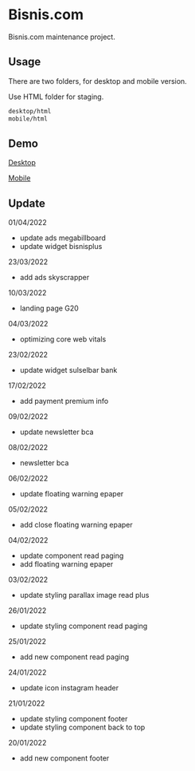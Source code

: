 # Bisnis.com

Bisnis.com maintenance project.

## Usage

There are two folders, for desktop and mobile version.

Use HTML folder for staging.

```bash
desktop/html
mobile/html
```

## Demo 
[Desktop](https://ilmaisme.github.io/bisniscom/desktop/html)

[Mobile](https://ilmaisme.github.io/bisniscom/mobile/html)

## Update
01/04/2022
* update ads megabillboard
* update widget bisnisplus

23/03/2022
* add ads skyscrapper

10/03/2022
* landing page G20

04/03/2022
* optimizing core web vitals

23/02/2022
* update widget sulselbar bank

17/02/2022
* add payment premium info

09/02/2022
* update newsletter bca

08/02/2022
* newsletter bca

06/02/2022
* update floating warning epaper

05/02/2022
* add close floating warning epaper

04/02/2022
* update component read paging
* add floating warning epaper

03/02/2022
* update styling parallax image read plus

26/01/2022
* update styling component read paging

25/01/2022
* add new component read paging

24/01/2022
* update icon instagram header

21/01/2022
* update styling component footer
* update styling component back to top

20/01/2022
* add new component footer